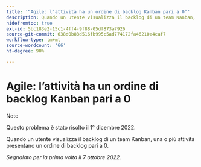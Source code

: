 ```yaml
---
title: '“Agile: l’attività ha un ordine di backlog Kanban pari a 0”'
description: Quando un utente visualizza il backlog di un team Kanban, una o più attività presentano un ordine di backlog pari a 0.
hidefromtoc: true
exl-id: 5bc183e2-15c1-4ff4-9f88-05df873a7926
source-git-commit: 638d0b83d516fb995c5ad774172fa46210e4caf7
workflow-type: tm+mt
source-wordcount: '66'
ht-degree: 90%

---
```


# Agile: l’attività ha un ordine di backlog Kanban pari a 0

>[!NOTE]
>
>Questo problema è stato risolto il 1° dicembre 2022.

Quando un utente visualizza il backlog di un team Kanban, una o più attività presentano un ordine di backlog pari a 0.

_Segnalato per la prima volta il 7 ottobre 2022._
